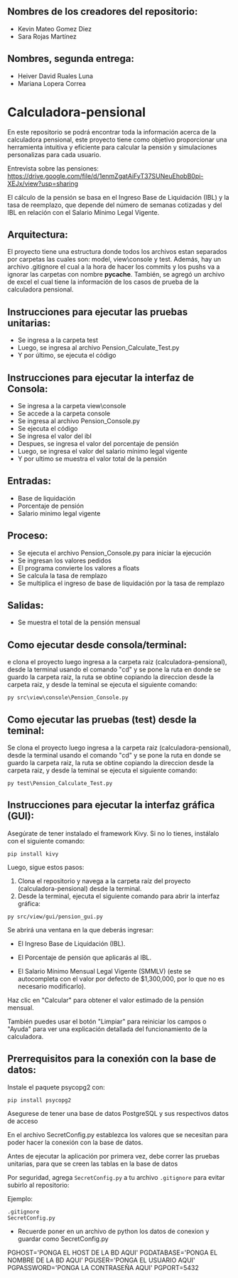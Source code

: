 ## Nombres de los creadores del repositorio: 
- Kevin Mateo Gomez Diez
- Sara Rojas Martínez

## Nombres, segunda entrega:
- Heiver David Ruales Luna
- Mariana Lopera Correa

# Calculadora-pensional
En este repositorio se podrá encontrar toda la información acerca de la calculadora pensional, este proyecto tiene como objetivo proporcionar una herramienta intuitiva y eficiente para calcular la pensión y simulaciones personalizas para cada usuario. 

Entrevista sobre las pensiones: https://drive.google.com/file/d/1enmZgatAiFyT37SUNeuEhobB0pi-XEJx/view?usp=sharing

El cálculo de la pensión se basa en el Ingreso Base de Liquidación (IBL) y la tasa de reemplazo, que depende del número de semanas cotizadas y del IBL en relación con el Salario Mínimo Legal Vigente.

## Arquitectura:
El proyecto tiene una estructura donde todos los archivos estan separados por carpetas las cuales son: model, view\console y test. Además, hay un archivo .gitignore el cual a la hora de hacer los commits y los pushs va a ignorar las carpetas con nombre __pycache__.
También, se agregó un archivo de excel el cual tiene la información de los casos de prueba de la calculadora pensional. 

## Instrucciones para ejecutar las pruebas unitarias:
* Se ingresa a la carpeta test
* Luego, se ingresa al archivo Pension_Calculate_Test.py
* Y por último, se ejecuta el código

## Instrucciones para ejecutar la interfaz de Consola:
* Se ingresa a la carpeta view\console
* Se accede a la carpeta console
* Se ingresa al archivo Pension_Console.py
* Se ejecuta el código
* Se ingresa el valor del ibl
* Despues, se ingresa el valor del porcentaje de pensión
* Luego, se ingresa el valor del salario mínimo legal vigente
* Y por ultimo se muestra el valor total de la pensión

## Entradas:
* Base de liquidación
* Porcentaje de pensión
* Salario minimo legal vigente

## Proceso:
* Se ejecuta el archivo Pension_Console.py para iniciar la ejecución
* Se ingresan los valores pedidos
* El programa convierte los valores a floats
* Se calcula la tasa de remplazo
* Se multiplica el ingreso de base de liquidación por la tasa de remplazo

## Salidas:
* Se muestra el total de la pensión mensual

## Como ejecutar desde consola/terminal:
e clona el proyecto luego ingresa a la carpeta raiz (calculadora-pensional), desde la terminal usando el comando "cd" y se pone la ruta en donde se guardo la carpeta raiz, la ruta se obtine copiando la direccion desde la carpeta raiz, y desde la teminal se ejecuta el siguiente comando:
```
py src\view\console\Pension_Console.py
```

## Como ejecutar las pruebas (test) desde la teminal:
Se clona el proyecto luego ingresa a la carpeta raiz (calculadora-pensional), desde la terminal usando el comando "cd" y se pone la ruta en donde se guardo la carpeta raiz, la ruta se obtine copiando la direccion desde la carpeta raiz, y desde la teminal se ejecuta el siguiente comando:
```
py test\Pension_Calculate_Test.py
```

## Instrucciones para ejecutar la interfaz gráfica (GUI):
Asegúrate de tener instalado el framework Kivy. Si no lo tienes, instálalo con el siguiente comando:
```
pip install kivy
```
Luego, sigue estos pasos:
1. Clona el repositorio y navega a la carpeta raíz del proyecto (calculadora-pensional) desde la terminal.
2. Desde la terminal, ejecuta el siguiente comando para abrir la interfaz gráfica:
```
py src/view/gui/pension_gui.py
```
Se abrirá una ventana en la que deberás ingresar:

- El Ingreso Base de Liquidación (IBL).

- El Porcentaje de pensión que aplicarás al IBL.

- El Salario Mínimo Mensual Legal Vigente (SMMLV) (este se autocompleta con el valor por defecto de $1,300,000, por lo que no es necesario modificarlo).

Haz clic en "Calcular" para obtener el valor estimado de la pensión mensual.


También puedes usar el botón "Limpiar" para reiniciar los campos o "Ayuda" para ver una explicación detallada del funcionamiento de la calculadora.



## Prerrequisitos para la conexión con la base de datos:

Instale el paquete psycopg2 con:
```
pip install psycopg2
```

Asegurese de tener una base de datos PostgreSQL y sus respectivos datos de acceso

En el archivo SecretConfig.py establezca los valores que se necesitan para poder hacer la conexión con la base de datos.

Antes de ejecutar la aplicación por primera vez, debe correr las pruebas unitarias, para que se creen las tablas en la base de datos

Por seguridad, agrega `SecretConfig.py` a tu archivo `.gitignore` para evitar subirlo al repositorio:

Ejemplo:
```
.gitignore
SecretConfig.py
```

- Recuerde poner en un archivo de python los datos de conexion y guardar como SecretConfig.py

PGHOST='PONGA EL HOST DE LA BD AQUI'
PGDATABASE='PONGA EL NOMBRE DE LA BD AQUI'
PGUSER='PONGA EL USUARIO AQUI'
PGPASSWORD='PONGA LA CONTRASEÑA AQUI'
PGPORT=5432

